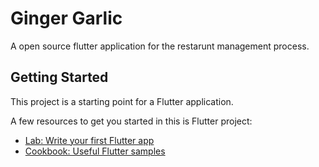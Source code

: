 # Ginger Garlic

A open source flutter application for the restarunt management process.

## Getting Started

This project is a starting point for a Flutter application.

A few resources to get you started in this is Flutter project:

- [Lab: Write your first Flutter app](https://flutter.dev/docs/get-started/codelab)
- [Cookbook: Useful Flutter samples](https://flutter.dev/docs/cookbook)

